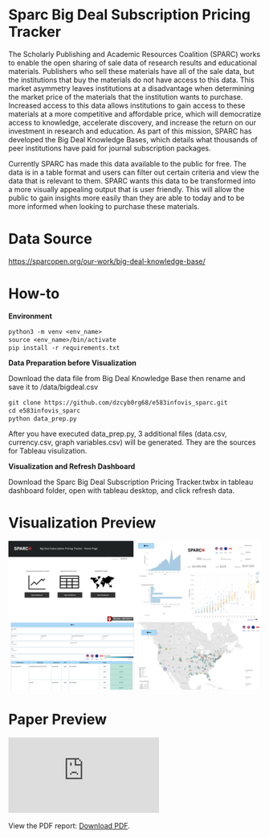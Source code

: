 # Sparc Big Deal Subscription Pricing Tracker
The Scholarly Publishing and Academic Resources Coalition (SPARC) works to enable the open sharing of sale data of research results and educational materials.  Publishers who sell these materials have all of the sale data, but the institutions that buy the materials do not have access to this data.  This market asymmetry leaves institutions at a disadvantage when determining the market price of the materials that the institution wants to purchase.  Increased access to this data allows institutions to gain access to these materials at a more competitive and affordable price, which will democratize access to knowledge, accelerate discovery, and increase the return on our investment in research and education.  As part of this mission, SPARC has developed the Big Deal Knowledge Bases, which details what thousands of peer institutions have paid for journal subscription packages.

Currently SPARC has made this data available to the public for free.  The data is in a table format and users can filter out certain criteria and view the data that is relevant to them.  SPARC wants this data to be transformed into a more visually appealing output that is user friendly.  This will allow the public to gain insights more easily than they are able to today and to be more informed when looking to purchase these materials.


# Data Source

https://sparcopen.org/our-work/big-deal-knowledge-base/

# How-to

**Environment**
```
python3 -m venv <env_name>
source <env_name>/bin/activate
pip install -r requirements.txt
```

**Data Preparation before Visualization**

Download the data file from Big Deal Knowledge Base then rename and save it to /data/bigdeal.csv
```
git clone https://github.com/dzcyb0rg68/e583infovis_sparc.git
cd e583infovis_sparc
python data_prep.py
```

After you have executed data_prep.py, 3 additional files (data.csv, currency.csv, graph variables.csv) will be generated. They are the sources for Tableau visulization.  

**Visualization and Refresh Dashboard**

Download the Sparc Big Deal Subscription Pricing Tracker.twbx in tableau dashboard folder, open with tableau desktop, and click refresh data. 

# Visualization Preview
![alt text](https://github.com/dzcyb0rg68/e583infovis_sparc/blob/main/tableau%20dashboard/preview/All.png?raw=true)

# Paper Preview

<object data="https://github.com/dzcyb0rg68/e583infovis_sparc/blob/main/report/Visualization%20of%20Historical%20Prices%20for%20Journal%20Subscriptions.pdf" type="application/pdf" width="700px" height="700px">
    <embed src="https://github.com/dzcyb0rg68/e583infovis_sparc/blob/main/report/Visualization%20of%20Historical%20Prices%20for%20Journal%20Subscriptions.pdf">
        <p>View the PDF report: <a href="https://github.com/dzcyb0rg68/e583infovis_sparc/blob/main/report/Visualization%20of%20Historical%20Prices%20for%20Journal%20Subscriptions.pdf">Download PDF</a>.</p>
    </embed>
</object>

